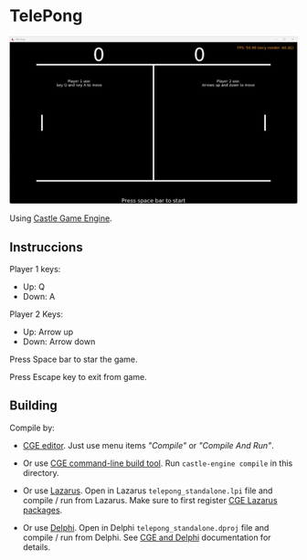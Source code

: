 # TelePong

![alt text](screen.png)

Using [Castle Game Engine](https://castle-engine.io/).

## Instruccions

Player 1 keys:

* Up: Q
* Down: A

Player 2 Keys:

*   Up: Arrow up
*   Down: Arrow down

Press Space bar to star the game.

Press Escape key to exit from game.


## Building

Compile by:

- [CGE editor](https://castle-engine.io/editor). Just use menu items _"Compile"_ or _"Compile And Run"_.

- Or use [CGE command-line build tool](https://castle-engine.io/build_tool). Run `castle-engine compile` in this directory.

- Or use [Lazarus](https://www.lazarus-ide.org/). Open in Lazarus `telepong_standalone.lpi` file and compile / run from Lazarus. Make sure to first register [CGE Lazarus packages](https://castle-engine.io/lazarus).

- Or use [Delphi](https://www.embarcadero.com/products/Delphi). Open in Delphi `telepong_standalone.dproj` file and compile / run from Delphi. See [CGE and Delphi](https://castle-engine.io/delphi) documentation for details.